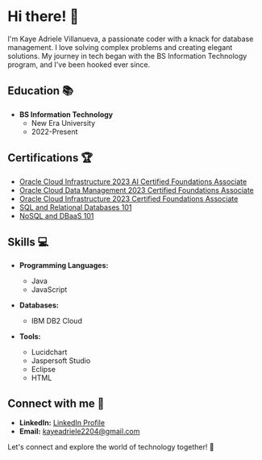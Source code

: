 # Hi there! 👋

I'm Kaye Adriele Villanueva, a passionate coder with a knack for database management. I love solving complex problems and creating elegant solutions. My journey in tech began with the BS Information Technology program, and I've been hooked ever since.

## Education 📚

- **BS Information Technology**
  - New Era University
  - 2022-Present

## Certifications 🏆

- [Oracle Cloud Infrastructure 2023 AI Certified Foundations Associate](https://catalog-education.oracle.com/pls/certview/sharebadge?id=E098736C8CEB07B1F13F7CE6E03B304A121D1F84C56BAB67F8932B75CC68A2FF&fbclid=IwAR3XfPHKijNA6E3XA52fpGvnWPV9lFk06K837Q0erku4iH2QUw3c6kyrR5k)
- [Oracle Cloud Data Management 2023 Certified Foundations Associate](https://catalog-education.oracle.com/pls/certview/sharebadge?id=62729EA18EEC0A755462AF05CEE8B579392B435E1790C751888C23078560D222&fbclid=IwAR0TXECp71OF0E7QMYF_EoH_eprK-qOmw33I7IeOwYa9LTBLrhgeRVvAKXo)
- [Oracle Cloud Infrastructure 2023 Certified Foundations Associate](https://catalog-education.oracle.com/pls/certview/sharebadge?id=B1E0AAFAA0A4584E1ED0563D517FE0D40F825EC171A0E40D64A6EC0079AC8C94&fbclid=IwAR37vUqJLteGVPffsT7SSeNHFnvzLrjGXYwGInypsl3BhUox2GSLrBl63L8)
- [SQL and Relational Databases 101]( https://courses.cognitiveclass.ai/certificates/3d5120de4de7485db18da33e11083e48)
- [NoSQL and DBaaS 101]( https://courses.cognitiveclass.ai/certificates/3992b6027dba432cabcdf97152bd8f93)
  

## Skills 💻

- **Programming Languages:**
  - Java
  - JavaScript

- **Databases:**
  - IBM DB2 Cloud

- **Tools:**
  - Lucidchart
  - Jaspersoft Studio
  - Eclipse
  - HTML

## Connect with me 🤝

- **LinkedIn:** [LinkedIn Profile](https://www.linkedin.com/in/kaye-adriele-villanuvea-166b092a4/)
- **Email:** kayeadriele2204@gmail.com

Let's connect and explore the world of technology together! 🚀
